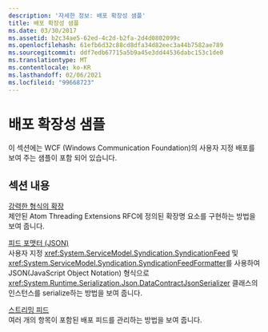 ```yaml
---
description: '자세한 정보: 배포 확장성 샘플'
title: 배포 확장성 샘플
ms.date: 03/30/2017
ms.assetid: b2c34ae5-62ed-4c2d-b2fa-2d4d0802099c
ms.openlocfilehash: 61efb6d32c88cd8dfa34d82eec3a44b7582ae789
ms.sourcegitcommit: ddf7edb67715a5b9a45e3dd44536dabc153c1de0
ms.translationtype: MT
ms.contentlocale: ko-KR
ms.lasthandoff: 02/06/2021
ms.locfileid: "99668723"
---
```

# <a name="syndication-extensibility-samples"></a>배포 확장성 샘플

이 섹션에는 WCF (Windows Communication Foundation)의 사용자 지정 배포를 보여 주는 샘플이 포함 되어 있습니다.  
  
## <a name="in-this-section"></a>섹션 내용  

 [강력한 형식의 확장](strongly-typed-extensions-sample.md)  
 제안된 Atom Threading Extensions RFC에 정의된 확장명 요소를 구현하는 방법을 보여 줍니다.  
  
 [피드 포맷터 (JSON)](feed-formatter-json.md)  
 사용자 지정 <xref:System.ServiceModel.Syndication.SyndicationFeed> 및 <xref:System.ServiceModel.Syndication.SyndicationFeedFormatter>를 사용하여 JSON(JavaScript Object Notation) 형식으로 <xref:System.Runtime.Serialization.Json.DataContractJsonSerializer> 클래스의 인스턴스를 serialize하는 방법을 보여 줍니다.  
  
 [스트리밍 피드](streaming-feeds-sample.md)  
 여러 개의 항목이 포함된 배포 피드를 관리하는 방법을 보여 줍니다.
